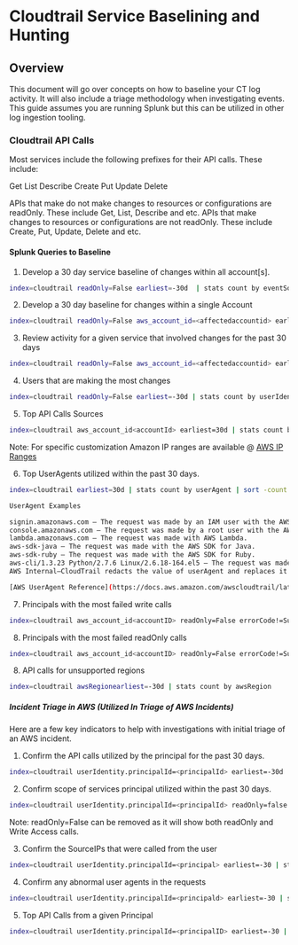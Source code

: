 # Cloudtrail Service Baselining and Hunting

## Overview
This document will go over concepts on how to baseline your CT log activity. It will also include a triage methodology when investigating events. This guide assumes you are running Splunk but this can be utilized in other log ingestion tooling.


### Cloudtrail API Calls

Most services include the following prefixes for their API calls. These include:

Get
List
Describe
Create
Put
Update
Delete


APIs that make do not make changes to resources or configurations are readOnly. These include Get, List, Describe and etc.
APIs that make changes to resources or configurations are not readOnly. These include Create, Put, Update, Delete and etc.

#### Splunk Queries to Baseline

1. Develop a 30 day service baseline of changes within all account[s].

```bash
index=cloudtrail readOnly=False earliest=-30d  | stats count by eventSource | sort -count
```

2. Develop a 30 day baseline for changes within a single Account

```bash
index=cloudtrail readOnly=False aws_account_id=<affectedaccountid> earliest=-30d | stats count by eventSource | sort -count
```

3. Review activity for a given service that involved changes for the past 30 days

```bash
index=cloudtrail readOnly=False aws_account_id=<affectedaccountid> earliest=-30d | stats count by eventName | sort -count
```

4. Users that are making the most changes

```bash
index=cloudtrail readOnly=False earliest=-30d | stats count by userIdentity.principalId | sort -count
```

5. Top API Calls Sources

```bash
index=cloudtrail aws_account_id<accountId> earliest=30d | stats count by SourceIP | sort -count
```

Note: For specific customization Amazon IP ranges are available @ [AWS IP Ranges](ip-ranges.amazonaws.com/ip-ranges.json)
</br>

6. Top UserAgents utilized within the past 30 days.

```bash
index=cloudtrail earliest=30d | stats count by userAgent | sort -count
```

```bash
UserAgent Examples

signin.amazonaws.com – The request was made by an IAM user with the AWS Management Console.
console.amazonaws.com – The request was made by a root user with the AWS Management Console.
lambda.amazonaws.com – The request was made with AWS Lambda.
aws-sdk-java – The request was made with the AWS SDK for Java.
aws-sdk-ruby – The request was made with the AWS SDK for Ruby.
aws-cli/1.3.23 Python/2.7.6 Linux/2.6.18-164.el5 – The request was made with the AWS CLI installed on Linux.
AWS Internal–CloudTrail redacts the value of userAgent and replaces it with AWS Internal if the request was made with a proxy client (such as the AWS Management Console), and sessionCredentialFromConsole is present with a value of true.

[AWS UserAgent Reference](https://docs.aws.amazon.com/awscloudtrail/latest/userguide/cloudtrail-event-reference-record-contents.html)
```

7. Principals with the most failed write calls

```bash
index=cloudtrail aws_account_id<accountID> readOnly=False errorCode!=Success earliest=-30d | stats count by userIdentity.principalId eventName errorCode | sort -count
```

8. Principals with the most failed readOnly calls

```bash
index=cloudtrail aws_account_id<accountID> readOnly=False errorCode!=Success earliest=-30d | stats count by userIdentity.principalId eventName errorCode | sort -count
```

8. API calls for unsupported regions

```bash
index=cloudtrail awsRegionearliest=-30d | stats count by awsRegion
```

##### Incident Triage in AWS (Utilized In Triage of AWS Incidents)

Here are a few key indicators to help with investigations with initial triage of an AWS incident.

1. Confirm the API calls utilized by the principal for the past 30 days.

```bash
index=cloudtrail userIdentity.principalId=<principalId> earliest=-30d | stats count by userIdentity.arn eventName | sort -count
```

2. Confirm scope of services principal utilized within the past 30 days.

```bash
index=cloudtrail userIdentity.principalId=<principalId> readOnly=false earliest=-30 | stats count by eventSource
```

Note: readOnly=False can be removed as it will show both readOnly and Write Access calls.

3. Confirm the SourceIPs that were called from the user

```bash
index=cloudtrail userIdentity.principalId=<principal> earliest=-30 | stats count by sourceIPAddresss
```

4. Confirm any abnormal user agents in the requests

```bash
index=cloudtrail userIdentity.principalId=<principald> earliest=-30 | stats count by userAgent
```

5. Top API Calls from a given Principal

```bash
index=cloudtrail userIdentity.principalId=<principalID> earliest=-30 | top limit=10 eventName
```

